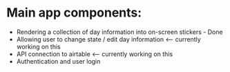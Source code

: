 # Main app components:

* Rendering a collection of day information into on-screen stickers - Done
* Allowing user to change state / edit day information   <-- currently working on this
* API connection to airtable   <-- currently working on this
* Authentication and user login
